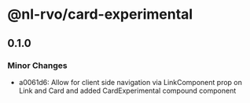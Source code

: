 # @nl-rvo/card-experimental

## 0.1.0

### Minor Changes

- a0061d6: Allow for client side navigation via LinkComponent prop on Link and Card and added CardExperimental compound component
